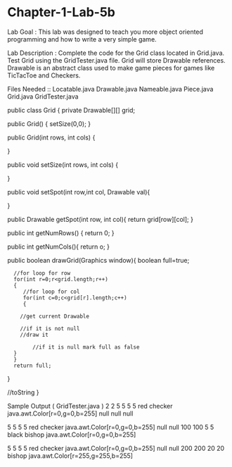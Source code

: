 # Chapter-1-Lab-5b
Lab Goal :   This lab was designed to teach you more object oriented programming and how to write a very simple game.

Lab Description :   Complete the code for the Grid class located in Grid.java.  Test Grid using the GridTester.java file.  Grid will store Drawable references.  Drawable is an abstract class used to make game pieces for games like TicTacToe and Checkers.  

Files Needed ::
Locatable.java
Drawable.java
Nameable.java
Piece.java
Grid.java
GridTester.java



public class Grid
{
   private Drawable[][] grid;
	
   public Grid()
   {
      setSize(0,0);
   }

   public Grid(int rows, int cols)
   {
      
   }

   public void setSize(int rows, int cols)
   {
      
   }

   public void setSpot(int row,int col, Drawable val){
      
   }
	
   public Drawable getSpot(int row, int col){
      return grid[row][col];
   }
	
   public int getNumRows() {
      return 0;
   }
	
   public int getNumCols(){
      return o;
   }

   public boolean drawGrid(Graphics window){
      boolean full=true;
		
      //for loop for row
      for(int r=0;r<grid.length;r++)
      {
         //for loop for col
         for(int c=0;c<grid[r].length;c++)
         {
            
 	    //get current Drawable

	    //if it is not null
		//draw it

            //if it is null mark full as false
	  }
      }
      return full;
   }
	
   //toString
}

Sample Output ( GridTester.java )
2
2
5 5 5 5 red checker java.awt.Color[r=0,g=0,b=255] null
null null

5 5 5 5 red checker java.awt.Color[r=0,g=0,b=255] null
null 100 100 5 5 black bishop java.awt.Color[r=0,g=0,b=255]

5 5 5 5 red checker java.awt.Color[r=0,g=0,b=255] null
null 200 200 20 20 bishop java.awt.Color[r=255,g=255,b=255]


